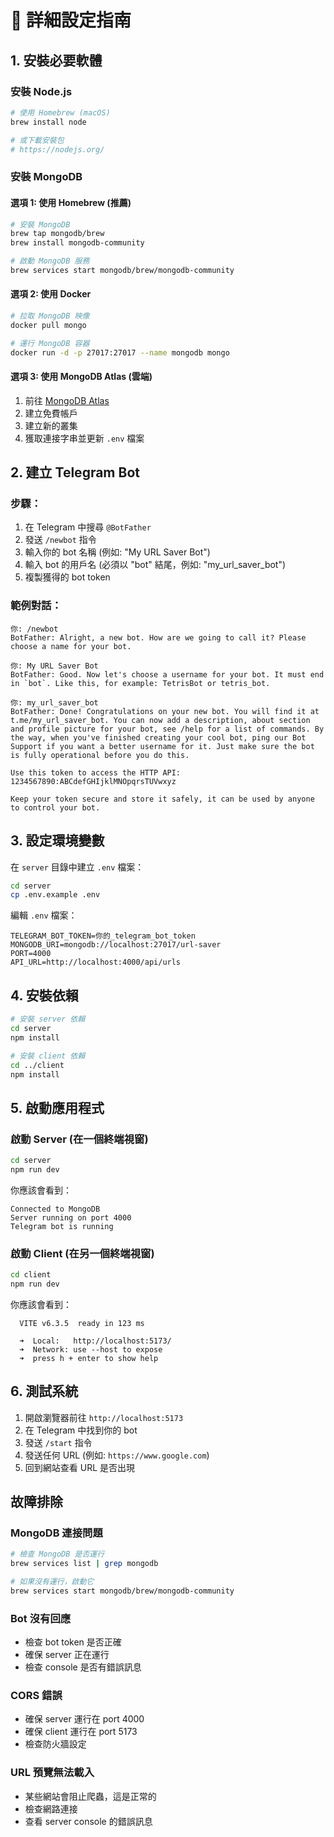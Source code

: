 # 🚀 詳細設定指南

## 1. 安裝必要軟體

### 安裝 Node.js
```bash
# 使用 Homebrew (macOS)
brew install node

# 或下載安裝包
# https://nodejs.org/
```

### 安裝 MongoDB

#### 選項 1: 使用 Homebrew (推薦)
```bash
# 安裝 MongoDB
brew tap mongodb/brew
brew install mongodb-community

# 啟動 MongoDB 服務
brew services start mongodb/brew/mongodb-community
```

#### 選項 2: 使用 Docker
```bash
# 拉取 MongoDB 映像
docker pull mongo

# 運行 MongoDB 容器
docker run -d -p 27017:27017 --name mongodb mongo
```

#### 選項 3: 使用 MongoDB Atlas (雲端)
1. 前往 [MongoDB Atlas](https://www.mongodb.com/cloud/atlas)
2. 建立免費帳戶
3. 建立新的叢集
4. 獲取連接字串並更新 `.env` 檔案

## 2. 建立 Telegram Bot

### 步驟：
1. 在 Telegram 中搜尋 `@BotFather`
2. 發送 `/newbot` 指令
3. 輸入你的 bot 名稱 (例如: "My URL Saver Bot")
4. 輸入 bot 的用戶名 (必須以 "bot" 結尾，例如: "my_url_saver_bot")
5. 複製獲得的 bot token

### 範例對話：
```
你: /newbot
BotFather: Alright, a new bot. How are we going to call it? Please choose a name for your bot.

你: My URL Saver Bot
BotFather: Good. Now let's choose a username for your bot. It must end in `bot`. Like this, for example: TetrisBot or tetris_bot.

你: my_url_saver_bot
BotFather: Done! Congratulations on your new bot. You will find it at t.me/my_url_saver_bot. You can now add a description, about section and profile picture for your bot, see /help for a list of commands. By the way, when you've finished creating your cool bot, ping our Bot Support if you want a better username for it. Just make sure the bot is fully operational before you do this.

Use this token to access the HTTP API:
1234567890:ABCdefGHIjklMNOpqrsTUVwxyz

Keep your token secure and store it safely, it can be used by anyone to control your bot.
```

## 3. 設定環境變數

在 `server` 目錄中建立 `.env` 檔案：

```bash
cd server
cp .env.example .env
```

編輯 `.env` 檔案：
```env
TELEGRAM_BOT_TOKEN=你的_telegram_bot_token
MONGODB_URI=mongodb://localhost:27017/url-saver
PORT=4000
API_URL=http://localhost:4000/api/urls
```

## 4. 安裝依賴

```bash
# 安裝 server 依賴
cd server
npm install

# 安裝 client 依賴
cd ../client
npm install
```

## 5. 啟動應用程式

### 啟動 Server (在一個終端視窗)
```bash
cd server
npm run dev
```

你應該會看到：
```
Connected to MongoDB
Server running on port 4000
Telegram bot is running
```

### 啟動 Client (在另一個終端視窗)
```bash
cd client
npm run dev
```

你應該會看到：
```
  VITE v6.3.5  ready in 123 ms

  ➜  Local:   http://localhost:5173/
  ➜  Network: use --host to expose
  ➜  press h + enter to show help
```

## 6. 測試系統

1. 開啟瀏覽器前往 `http://localhost:5173`
2. 在 Telegram 中找到你的 bot
3. 發送 `/start` 指令
4. 發送任何 URL (例如: `https://www.google.com`)
5. 回到網站查看 URL 是否出現

## 故障排除

### MongoDB 連接問題
```bash
# 檢查 MongoDB 是否運行
brew services list | grep mongodb

# 如果沒有運行，啟動它
brew services start mongodb/brew/mongodb-community
```

### Bot 沒有回應
- 檢查 bot token 是否正確
- 確保 server 正在運行
- 檢查 console 是否有錯誤訊息

### CORS 錯誤
- 確保 server 運行在 port 4000
- 確保 client 運行在 port 5173
- 檢查防火牆設定

### URL 預覽無法載入
- 某些網站會阻止爬蟲，這是正常的
- 檢查網路連接
- 查看 server console 的錯誤訊息 